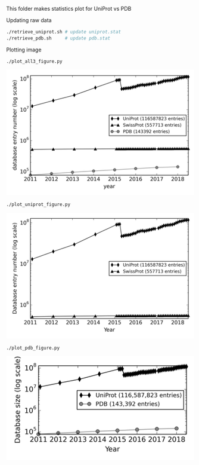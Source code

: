 This folder makes statistics plot for UniProt vs PDB

Updating raw data
```bash
./retrieve_uniprot.sh # update uniprot.stat
./retrieve_pdb.sh     # update pdb.stat
```

Plotting image
```bash
./plot_all3_figure.py
```
![all3.png](all3.png)

```bash
./plot_uniprot_figure.py
```
![uniprot.png](uniprot.png)

```bash
./plot_pdb_figure.py
```
![pdb.png](pdb.png)
